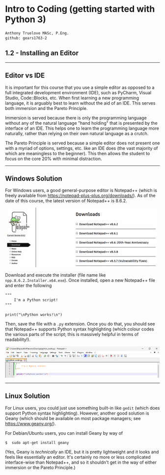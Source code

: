 # Intro to Coding (getting started with Python 3)

    Anthony Truelove MASc, P.Eng.
    github: gears1763-2


## 1.2 - Installing an Editor

--------


## Editor vs IDE

It is important for this course that you use a simple editor as opposed to a full 
integrated development environment (IDE), such as PyCharm, Visual Studio, Code::Blocks, 
etc. When first learning a new programming language, it is arguably best to learn
without the aid of an IDE. This serves both immersion and the Pareto Principle.  

Immersion is served because there is only the programming language without any of the
natural language "hand holding" that is presented by the interface of an IDE. This helps 
one to learn the programming language more naturally, rather than relying on their own 
natural language as a crutch.  

The Pareto Principle is served because a simple editor does not present one with a 
myriad of options, settings, etc. like an IDE does (the vast majority of which are
meaningless to the beginner). This then allows the student to focus on the core 20% 
with minimal distraction.

--------


## Windows Solution

For Windows users, a good general-purpose editor is Notepad++ (which is freely available 
from <https://notepad-plus-plus.org/downloads/>). As of the date of this course, the 
latest version of Notepad++ is 8.6.2.

![Python_Windows_Notepad++](assets/Python_Windows_Notepad++.png)

Download and execute the installer (file name like `npp.8.6.2.Installer.x64.exe`). Once 
installed, open a new Notepad++ file and enter the following

    """
        I'm a Python script!
    """
    
    print("\nPython works!\n")

Then, save the file with a `.py` extension. Once you do that, you should see that 
Notepad++ supports Python syntax highlighting (which colour codes the various parts of 
the script; this is massively helpful in terms of readability!).

![Python_Windows_Notepad++_highlighting](assets/Python_Windows_Notepad++_highlighting.png)

--------


## Linux Solution

For Linux users, you could just use something built-in like `gedit` (which does support 
Python syntax highlighting). However, another good solution is Geany (which should be 
available on most package managers; see <https://www.geany.org/>).  

For Debian/Ubuntu users, you can install Geany by way of

    $  sudo apt-get install geany

(Yes, Geany is *technically* an IDE, but it is pretty lightweight and it looks and feels 
like essentially an editor. It's certainly no more or less complicated interface-wise 
than Notepad++, and so it shouldn't get in the way of either immersion or the Pareto 
Principle.)
